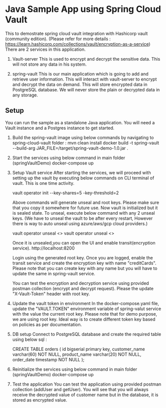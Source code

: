 # Java Sample App using Spring Cloud Vault

This to demostrate spring cloud vault integration with Hashicorp vault (community edition).
(Please refer for more details : https://learn.hashicorp.com/collections/vault/encryption-as-a-service)
There are 2 services in this application.
1. Vault-server
   This is used to encrypt and decrypt the sensitive data. This will not store any data in his system.

2. spring-vault 
   This is our main application which is going to add and retrieve user information. This will interact with vault-server to encrypt and decrypt the data on demand.
   This will store encrypted data in PostgreSQL database. We will never store the plain or decrypted data in any storage.


## Setup

You can run the sample as a standalone Java application. You will need a Vault instance and a Postgres instance to get started.

1. Build the spring-vault image using below commands by navigating to spring-cloud-vault folder :
   mvn clean install
   docker build -t spring-vault --build-arg JAR_FILE=/target/spring-vault-demo-1.0.jar .

2. Start the services using below command in main folder (springVaultDemo)
   docker-compose up
  
3. Setup Vault service
   After starting the services, we will proceed with setting up the vault by executing below commands on CLI terminal of vault. This is one time activity.

   vault operator init --key-shares=5 -key-threshold=2

   Above commands will generate unseal and root keys. Please make sure that you copy it somewhere for future use.
   Now vault is initialized but it is sealed state. To unseal, execute below command with any 2 unseal keys. (We have to unseal the vault to be after every restart, However there is way to auto unseal using azure/aws/gcp cloud providers.)

   vault operator unseal <<key1>>
   vault operator unseal <<key2>>

   Once it is unsealed,you can open the UI and enable transit(encryption service).
   http://localhost:8200

   Login using the generated root key. Once you are logged, enable the transit service and create the encryption key with name "creditCards".
   Please note that you can create key with any name but you will have to update the same in spring-vault service.

   You can test the encryption and decryption service using provided postman collection (encrypt and decrypt request).
   Please the update "X-Vault-Token" header with root key.

4. Update the vault token in environment
   In the docker-compose.yaml file, update the "VAULT.TOKEN" environment variable of spring-valut service with the value the current root key.
   Please note that for demo purpose, we are using root key. Ideal way is to create different token key based on policies as per documentation.

5. DB setup
   Connect to PostgreSQL database and create the required table using below sql :

   CREATE TABLE orders (
    id bigserial primary key,
    customer_name varchar(60) NOT NULL,
    product_name varchar(20) NOT NULL,
    order_date timestamp NOT NULL
  );

6. Reinitialize the services using below command in main folder (springVaultDemo)
   docker-compose up

7. Test the application
   You can test the application using provided postman collection (addUser and getUser). You will see that you will always receive the decrypted value of customer name but in the database, it is stored as encrypted value.
